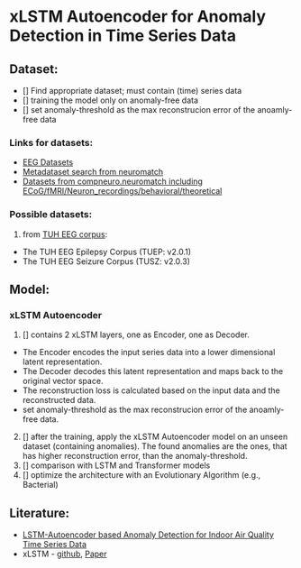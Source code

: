 # xLSTM Autoencoder for Anomaly Detection in Time Series Data
## Dataset:
- [] Find appropriate dataset; must contain (time) series data
- [] training the model only on anomaly-free data
- [] set anomaly-threshold as the max reconstrucion error of the anoamly-free data

### Links for datasets:
- [EEG Datasets](https://github.com/meagmohit/EEG-Datasets)
- [Metadataset search from neuromatch](https://deeplearning.neuromatch.io/projects/docs/datasets_and_models.html)
- [Datasets from compneuro.neuromatch including ECoG/fMRI/Neuron_recordings/behavioral/theoretical](https://compneuro.neuromatch.io/projects/docs/datasets_overview.html)

### Possible datasets:
1. from [TUH EEG corpus](https://isip.piconepress.com/projects/nedc/html/tuh_eeg/):
- The TUH EEG Epilepsy Corpus (TUEP: v2.0.1)
- The TUH EEG Seizure Corpus (TUSZ: v2.0.3)

## Model:
### xLSTM Autoencoder
1. [] contains 2 xLSTM layers, one as Encoder, one as Decoder.
- The Encoder encodes the input series data into a lower dimensional latent representation.
- The Decoder decodes this latent representation and maps back to the original vector space.
- The reconstruction loss is calculated based on the input data and the reconstructed data.
- set anomaly-threshold as the max reconstrucion error of the anoamly-free data.
2. [] after the training, apply the xLSTM Autoencoder model on an unseen dataset (containing anomalies). The found anomalies are the ones, that has higher reconstruction error, than the anomaly-threshold.
3. [] comparison with LSTM and Transformer models
4. [] optimize the architecture with an Evolutionary Algorithm (e.g., Bacterial)

## Literature:
- [LSTM-Autoencoder based Anomaly Detection for Indoor Air Quality Time Series Data](https://arxiv.org/pdf/2204.06701)
- xLSTM - [github](https://github.com/NX-AI/xlstm), [Paper](https://arxiv.org/abs/2405.04517)
